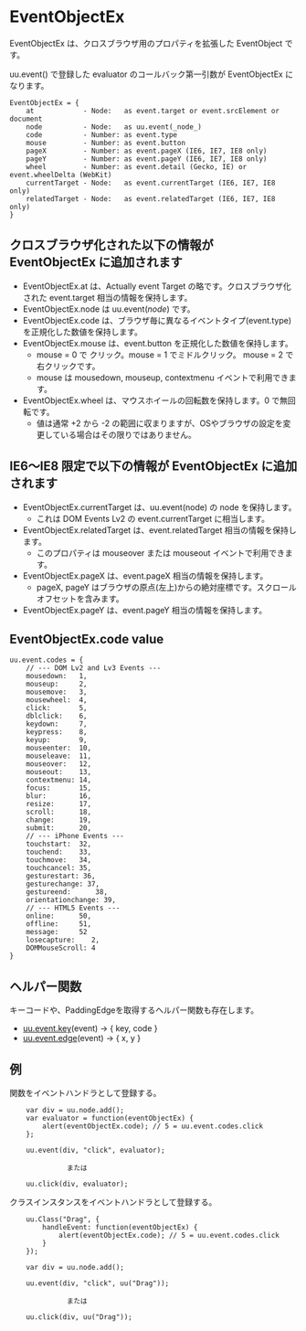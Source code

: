 # EventObjectEx #

EventObjectEx は、クロスブラウザ用のプロパティを拡張した EventObject です。

uu.event() で登録した evaluator のコールバック第一引数が EventObjectEx になります。

```
EventObjectEx = {
    at            - Node:   as event.target or event.srcElement or document
    node          - Node:   as uu.event(_node_)
    code          - Number: as event.type
    mouse         - Number: as event.button
    pageX         - Number: as event.pageX (IE6, IE7, IE8 only)
    pageY         - Number: as event.pageY (IE6, IE7, IE8 only)
    wheel         - Number: as event.detail (Gecko, IE) or event.wheelDelta (WebKit)
    currentTarget - Node:   as event.currentTarget (IE6, IE7, IE8 only)
    relatedTarget - Node:   as event.relatedTarget (IE6, IE7, IE8 only)
}
```
## クロスブラウザ化された以下の情報が EventObjectEx に追加されます ##
  * EventObjectEx.at は、Actually event Target の略です。クロスブラウザ化された event.target 相当の情報を保持します。
  * EventObjectEx.node は uu.event(_node_) です。
  * EventObjectEx.code は、ブラウザ毎に異なるイベントタイプ(event.type)を正規化した数値を保持します。
  * EventObjectEx.mouse は、event.button を正規化した数値を保持します。
    * mouse = 0 で クリック。mouse = 1 でミドルクリック。 mouse = 2 で右クリックです。
    * mouse は mousedown, mouseup, contextmenu イベントで利用できます。
  * EventObjectEx.wheel は、マウスホイールの回転数を保持します。0 で無回転です。
    * 値は通常 +2 から -2 の範囲に収まりますが、OSやブラウザの設定を変更している場合はその限りではありません。

## IE6～IE8 限定で以下の情報が EventObjectEx に追加されます ##
  * EventObjectEx.currentTarget は、uu.event(node) の node を保持します。
    * これは DOM Events Lv2 の event.currentTarget に相当します。
  * EventObjectEx.relatedTarget は、event.relatedTarget 相当の情報を保持します。
    * このプロパティは mouseover または mouseout イベントで利用できます。
  * EventObjectEx.pageX は、event.pageX 相当の情報を保持します。
    * pageX, pageY はブラウザの原点(左上)からの絶対座標です。スクロールオフセットを含みます。
  * EventObjectEx.pageY は、event.pageY 相当の情報を保持します。
## EventObjectEx.code value ##
```
uu.event.codes = {
    // --- DOM Lv2 and Lv3 Events ---
    mousedown:   1,
    mouseup:     2,
    mousemove:   3,
    mousewheel:  4,
    click:       5,
    dblclick:    6,
    keydown:     7,
    keypress:    8,
    keyup:       9,
    mouseenter:  10,
    mouseleave:  11,
    mouseover:   12,
    mouseout:    13,
    contextmenu: 14,
    focus:       15,
    blur:        16,
    resize:      17,
    scroll:      18,
    change:      19,
    submit:      20,
    // --- iPhone Events ---
    touchstart:  32,
    touchend:    33,
    touchmove:   34,
    touchcancel: 35,
    gesturestart: 36,
    gesturechange: 37,
    gestureend:      38,
    orientationchange: 39,
    // --- HTML5 Events ---
    online:      50,
    offline:     51,
    message:     52
    losecapture:    2,
    DOMMouseScroll: 4
}
```

## ヘルパー関数 ##
キーコードや、PaddingEdgeを取得するヘルパー関数も存在します。

  * [uu.event.key](uu_event_key.md)(event) → { key, code }
  * [uu.event.edge](uu_event_edge.md)(event) → { x, y }

## 例 ##

関数をイベントハンドラとして登録する。
```
    var div = uu.node.add();
    var evaluator = function(eventObjectEx) {
        alert(eventObjectEx.code); // 5 = uu.event.codes.click
    };

    uu.event(div, "click", evaluator);

              または

    uu.click(div, evaluator);
```

クラスインスタンスをイベントハンドラとして登録する。
```
    uu.Class("Drag", {
        handleEvent: function(eventObjectEx) {
            alert(eventObjectEx.code); // 5 = uu.event.codes.click
        }
    });

    var div = uu.node.add();

    uu.event(div, "click", uu("Drag"));

              または

    uu.click(div, uu("Drag"));
```